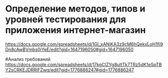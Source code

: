 # Определение методов, типов и уровней тестирования для приложения интернет-магазин

https://docs.google.com/spreadsheets/d/1Gl_xANiKA3z9cM6hQekxLoH1fi9Dn8cAwBVmbs0iYeE/edit?gid=1647196050#gid=1647196050

#Анализ требований
https://docs.google.com/spreadsheets/d/17kgClZYg8uItTk7TRz5dK1eSpTBY2sCRKEJDRRlFZwg/edit?gid=1776886247#gid=1776886247
